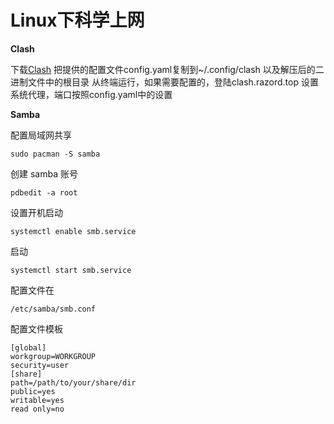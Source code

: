 

# Linux下科学上网

**Clash**

  下载[Clash](https://github.com/Dreamacro/clash/releases)
  把提供的配置文件config.yaml复制到~/.config/clash 以及解压后的二进制文件中的根目录
  从终端运行，如果需要配置的，登陆clash.razord.top
  设置系统代理，端口按照config.yaml中的设置

**Samba**

  配置局域网共享

  ```sudo pacman -S samba```

  创建 samba 账号

  ```pdbedit -a root```

  设置开机启动

  ```systemctl enable smb.service```

  启动

  ```systemctl start smb.service```

  配置文件在 

  ```/etc/samba/smb.conf```

  配置文件模板

  ```
  [global]
  workgroup=WORKGROUP
  security=user
  [share]
  path=/path/to/your/share/dir
  public=yes
  writable=yes
  read only=no
  ```
  


